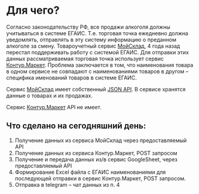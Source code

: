 # Для чего?
Согласно законодательству РФ, все продажи алкоголя должны учитываться в системе ЕГАИС. Т.е. торговая точка ежедневно
должна уведомлять, отправлять в эту систему информацию о преданном алкоголе за смену.
Товароучетный сервис [МойСклад](https://www.moysklad.ru/), 4 года назад перестал поддерживать работу с системой ЕГАИС.
Для отправки этих данных рассматриваемая торговая точка использует сервис [Контур.Маркет](https://market.kontur.ru/).
Проблема заключается в том, что наименования товара в одном сервисе не совпадают с
наименованиями товаров в другом – специфика именований товаров в системе ЕГАИС.

Сервис [МойСклад](https://www.moysklad.ru/) имеет собственный [JSON API](https://dev.moysklad.ru/doc/api/remap/1.2/#mojsklad-json-api). В сервисе хранятся данные о товарах и их продажах.

Сервис [Контур.Маркет](https://market.kontur.ru/) API не имеет.

## Что сделано на сегодняшний день:

1.	Получение данных из сервиса МойСклад через предоставляемый API
2.	Получение данных из сервиса Контур.Маркет, POST запросом
3.	Получение и передача данных из/в сервис GoogleSheet, через предоставляемый API
4.	Формирование Excel файла с ЕГАИС наименованиями для последующей отправки в сервис Контур.Маркет, 
      POST запросом.
5.	Отправка в telegram – чат данных из п. 4
